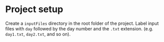 # Project setup
Create a `inputFiles` directory in the root folder of the project. Label input files with `day` followed by the day number and the `.txt` extension. (e.g. `day1.txt`, `day2.txt`, and so on).